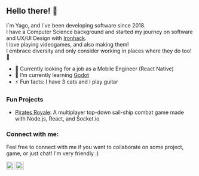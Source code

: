 ## Hello there! 👋

I´m Yago, and I´ve been developing software since 2018. <br />
I have a Computer Science background and started my journey on software and UX/UI Design with [Ironhack](https://www.ironhack.com). <br />
I love playing videogames, and also making them! <br />
I embrace diversity and only consider working in places where they do too! 🌈
<br />

- 💼 Currently looking for a job as a Mobile Engineer (React Native)
- 🌱 I’m currently learning [Godot](https://godotengine.org/)
- ⚡ Fun facts: I have 3 cats and I play guitar

### Fun Projects

- [Pirates Royale](http://6bc5e59.online-server.cloud:5000): A multiplayer top-down sail-ship combat game made with Node.js, React, and Socket.io

### Connect with me:

Feel free to connect with me if you want to collaborate on some project, game, or just chat! I'm very friendly :)

[<img align="left" alt="codeSTACKr | Twitter" width="22px" src="https://cdn.jsdelivr.net/npm/simple-icons@v3/icons/twitter.svg" />][twitter]
[<img align="left" alt="codeSTACKr | LinkedIn" width="22px" src="https://cdn.jsdelivr.net/npm/simple-icons@v3/icons/linkedin.svg" />][linkedin]

<br />
<br />

[twitter]: https://twitter.com/yagovv
[linkedin]: https://www.linkedin.com/in/yago-vega/
